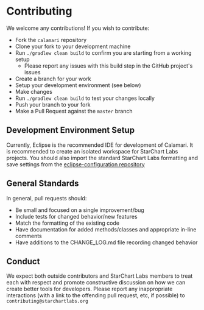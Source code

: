 # Contributing

We welcome any contributions! If you wish to contribute:

- Fork the `calamari` repository
- Clone your fork to your development machine
- Run `./gradlew clean build` to confirm you are starting from a working setup
  - Please report any issues with this build step in the GitHub project's issues
- Create a branch for your work
- Setup your development environment (see below)
- Make changes
- Run `./gradlew clean build` to test your changes locally
- Push your branch to your fork
- Make a Pull Request against the `master` branch

## Development Environment Setup

Currently, Eclipse is the recommended IDE for development of Calamari. It is recommended to create an isolated workspace for StarChart Labs projects. You should also import the standard StarChart Labs formatting and save settings from the [eclipse-configuration repository](https://github.com/StarChart-Labs/eclipse-configuration)

## General Standards

In general, pull requests should:
- Be small and focused on a single improvement/bug
- Include tests for changed behavior/new features
- Match the formatting of the existing code
- Have documentation for added methods/classes and appropriate in-line comments
- Have additions to the CHANGE_LOG.md file recording changed behavior

## Conduct

We expect both outside contributors and StarChart Labs members to treat each with respect and promote constructive discussion on how we can create better tools for developers. Please report any inappropriate interactions (with a link to the offending pull request, etc, if possible) to `contributing@starchartlabs.org`
